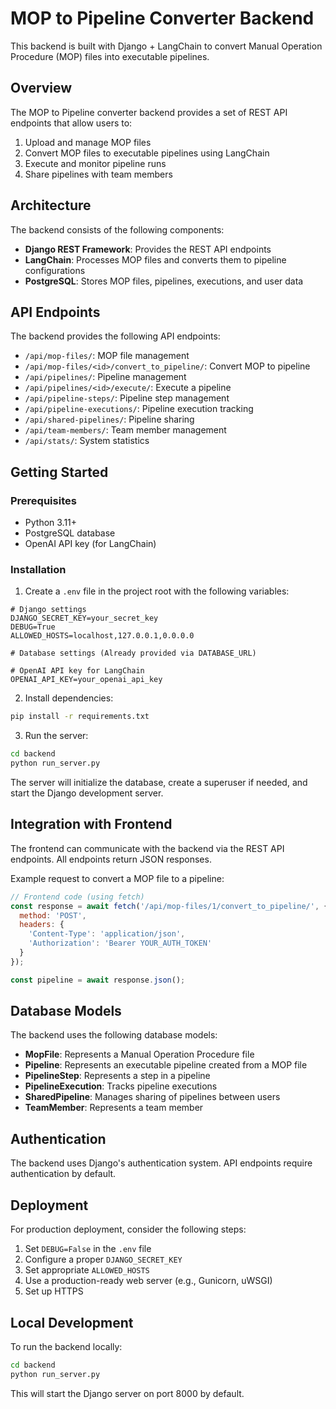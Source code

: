 # MOP to Pipeline Converter Backend

This backend is built with Django + LangChain to convert Manual Operation Procedure (MOP) files into executable pipelines.

## Overview

The MOP to Pipeline converter backend provides a set of REST API endpoints that allow users to:

1. Upload and manage MOP files
2. Convert MOP files to executable pipelines using LangChain
3. Execute and monitor pipeline runs
4. Share pipelines with team members

## Architecture

The backend consists of the following components:

- **Django REST Framework**: Provides the REST API endpoints
- **LangChain**: Processes MOP files and converts them to pipeline configurations
- **PostgreSQL**: Stores MOP files, pipelines, executions, and user data

## API Endpoints

The backend provides the following API endpoints:

- `/api/mop-files/`: MOP file management
- `/api/mop-files/<id>/convert_to_pipeline/`: Convert MOP to pipeline
- `/api/pipelines/`: Pipeline management
- `/api/pipelines/<id>/execute/`: Execute a pipeline
- `/api/pipeline-steps/`: Pipeline step management
- `/api/pipeline-executions/`: Pipeline execution tracking
- `/api/shared-pipelines/`: Pipeline sharing
- `/api/team-members/`: Team member management
- `/api/stats/`: System statistics

## Getting Started

### Prerequisites

- Python 3.11+
- PostgreSQL database
- OpenAI API key (for LangChain)

### Installation

1. Create a `.env` file in the project root with the following variables:

```
# Django settings
DJANGO_SECRET_KEY=your_secret_key
DEBUG=True
ALLOWED_HOSTS=localhost,127.0.0.1,0.0.0.0

# Database settings (Already provided via DATABASE_URL)

# OpenAI API key for LangChain
OPENAI_API_KEY=your_openai_api_key
```

2. Install dependencies:

```bash
pip install -r requirements.txt
```

3. Run the server:

```bash
cd backend
python run_server.py
```

The server will initialize the database, create a superuser if needed, and start the Django development server.

## Integration with Frontend

The frontend can communicate with the backend via the REST API endpoints. All endpoints return JSON responses.

Example request to convert a MOP file to a pipeline:

```javascript
// Frontend code (using fetch)
const response = await fetch('/api/mop-files/1/convert_to_pipeline/', {
  method: 'POST',
  headers: {
    'Content-Type': 'application/json',
    'Authorization': 'Bearer YOUR_AUTH_TOKEN'
  }
});

const pipeline = await response.json();
```

## Database Models

The backend uses the following database models:

- **MopFile**: Represents a Manual Operation Procedure file
- **Pipeline**: Represents an executable pipeline created from a MOP file
- **PipelineStep**: Represents a step in a pipeline
- **PipelineExecution**: Tracks pipeline executions
- **SharedPipeline**: Manages sharing of pipelines between users
- **TeamMember**: Represents a team member

## Authentication

The backend uses Django's authentication system. API endpoints require authentication by default.

## Deployment

For production deployment, consider the following steps:

1. Set `DEBUG=False` in the `.env` file
2. Configure a proper `DJANGO_SECRET_KEY`
3. Set appropriate `ALLOWED_HOSTS`
4. Use a production-ready web server (e.g., Gunicorn, uWSGI)
5. Set up HTTPS

## Local Development 

To run the backend locally:

```bash
cd backend
python run_server.py
```

This will start the Django server on port 8000 by default.